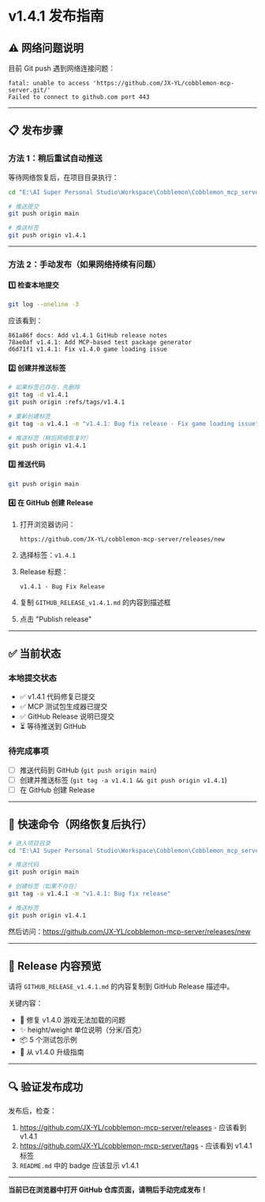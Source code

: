 # v1.4.1 发布指南

## ⚠️ 网络问题说明

目前 Git push 遇到网络连接问题：
```
fatal: unable to access 'https://github.com/JX-YL/cobblemon-mcp-server.git/'
Failed to connect to github.com port 443
```

---

## 📋 发布步骤

### 方法 1：稍后重试自动推送

等待网络恢复后，在项目目录执行：

```bash
cd "E:\AI Super Personal Studio\Workspace\Cobblemon\Cobblemon_mcp_server"

# 推送提交
git push origin main

# 推送标签
git push origin v1.4.1
```

---

### 方法 2：手动发布（如果网络持续有问题）

#### 1️⃣ 检查本地提交
```bash
git log --oneline -3
```

应该看到：
```
861a86f docs: Add v1.4.1 GitHub release notes
78ae0af v1.4.1: Add MCP-based test package generator
d6d71f1 v1.4.1: Fix v1.4.0 game loading issue
```

#### 2️⃣ 创建并推送标签
```bash
# 如果标签已存在，先删除
git tag -d v1.4.1
git push origin :refs/tags/v1.4.1

# 重新创建标签
git tag -a v1.4.1 -m "v1.4.1: Bug fix release - Fix game loading issue"

# 推送标签（稍后网络恢复时）
git push origin v1.4.1
```

#### 3️⃣ 推送代码
```bash
git push origin main
```

#### 4️⃣ 在 GitHub 创建 Release

1. 打开浏览器访问：
   ```
   https://github.com/JX-YL/cobblemon-mcp-server/releases/new
   ```

2. 选择标签：`v1.4.1`

3. Release 标题：
   ```
   v1.4.1 - Bug Fix Release
   ```

4. 复制 `GITHUB_RELEASE_v1.4.1.md` 的内容到描述框

5. 点击 "Publish release"

---

## ✅ 当前状态

### 本地提交状态
- ✅ v1.4.1 代码修复已提交
- ✅ MCP 测试包生成器已提交  
- ✅ GitHub Release 说明已提交
- ⏳ 等待推送到 GitHub

### 待完成事项
- [ ] 推送代码到 GitHub (`git push origin main`)
- [ ] 创建并推送标签 (`git tag -a v1.4.1 && git push origin v1.4.1`)
- [ ] 在 GitHub 创建 Release

---

## 🎯 快速命令（网络恢复后执行）

```bash
# 进入项目目录
cd "E:\AI Super Personal Studio\Workspace\Cobblemon\Cobblemon_mcp_server"

# 推送代码
git push origin main

# 创建标签（如果不存在）
git tag -a v1.4.1 -m "v1.4.1: Bug fix release"

# 推送标签
git push origin v1.4.1
```

然后访问：https://github.com/JX-YL/cobblemon-mcp-server/releases/new

---

## 📝 Release 内容预览

请将 `GITHUB_RELEASE_v1.4.1.md` 的内容复制到 GitHub Release 描述中。

关键内容：
- 🐛 修复 v1.4.0 游戏无法加载的问题
- ✨ height/weight 单位说明（分米/百克）
- 📦 5 个测试包示例
- 🔧 从 v1.4.0 升级指南

---

## 🔍 验证发布成功

发布后，检查：
1. https://github.com/JX-YL/cobblemon-mcp-server/releases - 应该看到 v1.4.1
2. https://github.com/JX-YL/cobblemon-mcp-server/tags - 应该看到 v1.4.1 标签
3. `README.md` 中的 badge 应该显示 v1.4.1

---

**当前已在浏览器中打开 GitHub 仓库页面，请稍后手动完成发布！**



